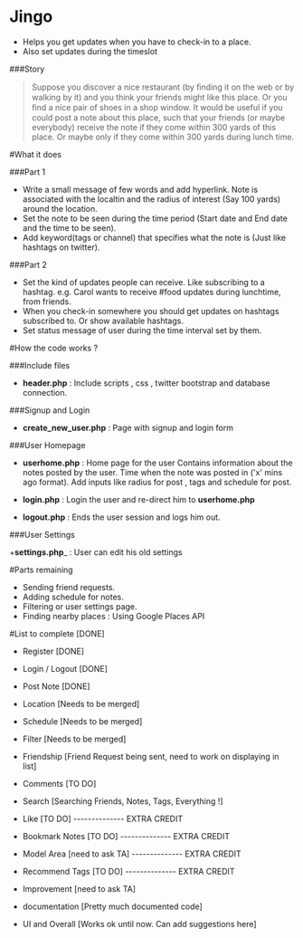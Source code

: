# Jingo

+ Helps you get updates when you have to check-in to a place. 
+ Also set updates during the timeslot


###Story

> Suppose you discover a nice restaurant (by ﬁnding it on the web or by walking by it) and you think your friends might like this place. Or you ﬁnd a nice pair of shoes in a shop window. It would be useful if you could post a note about this place, such that your friends (or maybe everybody) receive the note if they come within 300 yards of this place. Or maybe only if they come within 300 yards during lunch time.

#What it does


###Part 1

+ Write a small message of few words and add hyperlink.
 Note is associated with the localtin and the radius of interest (Say 100 yards) around the location.
+ Set the note to be seen during the time period (Start date and End date and the time to be seen).
+ Add keyword(tags or channel) that specifies what the note is (Just like hashtags on twitter).


###Part 2
+ Set the kind of updates people can receive. Like subscribing to a hashtag.
  e.g. Carol wants to receive #food updates during lunchtime, from friends.
+ When you check-in somewhere you should get updates on hashtags subscribed to. Or show available hashtags.
+ Set status message of user during the time interval set by them.


#How the code works ?

###Include files

+ __header.php__ : Include scripts , css , twitter bootstrap and database connection.

###Signup and Login

+ __create_new_user.php__ : Page with signup and login form

###User Homepage

+ __userhome.php__ : Home page for the user
Contains information about the notes posted by the user.
Time when the note was posted in ('x' mins ago format).
Add inputs like radius for post , tags and schedule for post.

+ __login.php__ : Login the user and re-direct him to __userhome.php__
+ __logout.php__ : Ends the user session and logs him out.

###User Settings

+__settings.php___ : User can edit his old settings

#Parts remaining 
+ Sending friend requests.
+ Adding schedule for notes.
+ Filtering or user settings page.
+ Finding nearby places : Using Google Places API


#List to complete  [DONE]
+ Register  [DONE]
+ Login / Logout  [DONE]
+ Post Note [DONE]

+ Location [Needs to be merged]
+ Schedule [Needs to be merged]
+ Filter [Needs to be merged]
+ Friendship [Friend Request being sent, need to work on displaying in list]

+ Comments [TO DO]
+ Search [Searching Friends, Notes, Tags, Everything !]
+ Like [TO DO]  -------------- EXTRA CREDIT
+ Bookmark Notes [TO DO]  -------------- EXTRA CREDIT
+ Model Area [need to ask TA]  -------------- EXTRA CREDIT
+ Recommend Tags [TO DO]  -------------- EXTRA CREDIT

+ Improvement [need to ask TA]
+ documentation [Pretty much documented code]
+ UI and Overall [Works ok until now. Can add suggestions here]

